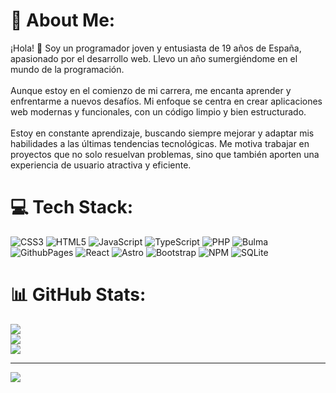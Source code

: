 # 💫 About Me:
¡Hola! 👋 Soy un programador joven y entusiasta de 19 años de España, apasionado por el desarrollo web. Llevo un año sumergiéndome en el mundo de la programación.<br><br>Aunque estoy en el comienzo de mi carrera, me encanta aprender y enfrentarme a nuevos desafíos. Mi enfoque se centra en crear aplicaciones web modernas y funcionales, con un código limpio y bien estructurado.<br><br>Estoy en constante aprendizaje, buscando siempre mejorar y adaptar mis habilidades a las últimas tendencias tecnológicas. Me motiva trabajar en proyectos que no solo resuelvan problemas, sino que también aporten una experiencia de usuario atractiva y eficiente.


# 💻 Tech Stack:
![CSS3](https://img.shields.io/badge/css3-%231572B6.svg?style=for-the-badge&logo=css3&logoColor=white) ![HTML5](https://img.shields.io/badge/html5-%23E34F26.svg?style=for-the-badge&logo=html5&logoColor=white) ![JavaScript](https://img.shields.io/badge/javascript-%23323330.svg?style=for-the-badge&logo=javascript&logoColor=%23F7DF1E) ![TypeScript](https://img.shields.io/badge/typescript-%23007ACC.svg?style=for-the-badge&logo=typescript&logoColor=white) ![PHP](https://img.shields.io/badge/php-%23777BB4.svg?style=for-the-badge&logo=php&logoColor=white) ![Bulma](https://img.shields.io/badge/bulma-00D0B1?style=for-the-badge&logo=bulma&logoColor=white) ![GithubPages](https://img.shields.io/badge/github%20pages-121013?style=for-the-badge&logo=github&logoColor=white) ![React](https://img.shields.io/badge/react-%2320232a.svg?style=for-the-badge&logo=react&logoColor=%2361DAFB) ![Astro](https://img.shields.io/badge/astro-%232C2052.svg?style=for-the-badge&logo=astro&logoColor=white) ![Bootstrap](https://img.shields.io/badge/bootstrap-%238511FA.svg?style=for-the-badge&logo=bootstrap&logoColor=white) ![NPM](https://img.shields.io/badge/NPM-%23CB3837.svg?style=for-the-badge&logo=npm&logoColor=white) ![SQLite](https://img.shields.io/badge/sqlite-%2307405e.svg?style=for-the-badge&logo=sqlite&logoColor=white)
# 📊 GitHub Stats:
![](https://github-readme-stats.vercel.app/api?username=0Label0&theme=react&hide_border=false&include_all_commits=false&count_private=false)<br/>
![](https://github-readme-streak-stats.herokuapp.com/?user=0Label0&theme=react&hide_border=false)<br/>
![](https://github-readme-stats.vercel.app/api/top-langs/?username=0Label0&theme=react&hide_border=false&include_all_commits=false&count_private=false&layout=compact)

---
[![](https://visitcount.itsvg.in/api?id=0Label0&icon=0&color=0)](https://visitcount.itsvg.in)

<!-- Proudly created with GPRM ( https://gprm.itsvg.in ) -->
